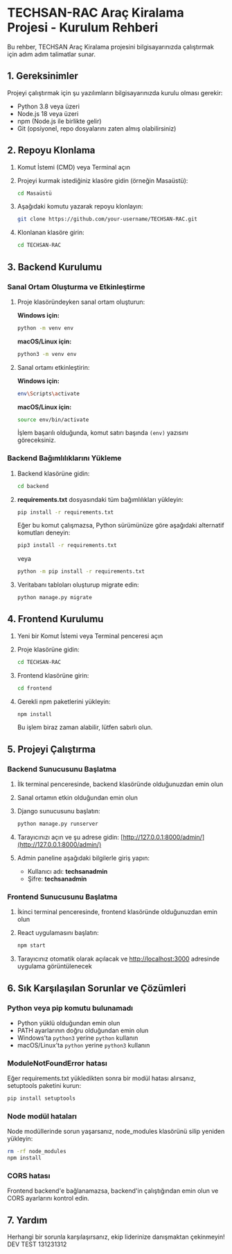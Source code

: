 # TECHSAN-RAC Araç Kiralama Projesi - Kurulum Rehberi

Bu rehber, TECHSAN Araç Kiralama projesini bilgisayarınızda çalıştırmak için adım adım talimatlar sunar.

## 1. Gereksinimler

Projeyi çalıştırmak için şu yazılımların bilgisayarınızda kurulu olması gerekir:

- Python 3.8 veya üzeri
- Node.js 18 veya üzeri
- npm (Node.js ile birlikte gelir)
- Git (opsiyonel, repo dosyalarını zaten almış olabilirsiniz)

## 2. Repoyu Klonlama

1. Komut İstemi (CMD) veya Terminal açın
2. Projeyi kurmak istediğiniz klasöre gidin (örneğin Masaüstü):

   ```bash
   cd Masaüstü
   ```

3. Aşağıdaki komutu yazarak repoyu klonlayın:

   ```bash
   git clone https://github.com/your-username/TECHSAN-RAC.git
   ```

4. Klonlanan klasöre girin:

   ```bash
   cd TECHSAN-RAC
   ```

## 3. Backend Kurulumu

### Sanal Ortam Oluşturma ve Etkinleştirme

1. Proje klasöründeyken sanal ortam oluşturun:

   **Windows için:**
   ```bash
   python -m venv env
   ```

   **macOS/Linux için:**
   ```bash
   python3 -m venv env
   ```

2. Sanal ortamı etkinleştirin:

   **Windows için:**
   ```bash
   env\Scripts\activate
   ```

   **macOS/Linux için:**
   ```bash
   source env/bin/activate
   ```

   İşlem başarılı olduğunda, komut satırı başında `(env)` yazısını göreceksiniz.

### Backend Bağımlılıklarını Yükleme

1. Backend klasörüne gidin:

   ```bash
   cd backend
   ```

2. **requirements.txt** dosyasındaki tüm bağımlılıkları yükleyin:

   ```bash
   pip install -r requirements.txt
   ```

   Eğer bu komut çalışmazsa, Python sürümünüze göre aşağıdaki alternatif komutları deneyin:
   ```bash
   pip3 install -r requirements.txt
   ```
   
   veya
   
   ```bash
   python -m pip install -r requirements.txt
   ```

3. Veritabanı tabloları oluşturup migrate edin:

   ```bash
   python manage.py migrate
   ```

## 4. Frontend Kurulumu

1. Yeni bir Komut İstemi veya Terminal penceresi açın
2. Proje klasörüne gidin:

   ```bash
   cd TECHSAN-RAC
   ```

3. Frontend klasörüne girin:

   ```bash
   cd frontend
   ```

4. Gerekli npm paketlerini yükleyin:

   ```bash
   npm install
   ```

   Bu işlem biraz zaman alabilir, lütfen sabırlı olun.

## 5. Projeyi Çalıştırma

### Backend Sunucusunu Başlatma

1. İlk terminal penceresinde, backend klasöründe olduğunuzdan emin olun
2. Sanal ortamın etkin olduğundan emin olun
3. Django sunucusunu başlatın:

   ```bash
   python manage.py runserver
   ```

4. Tarayıcınızı açın ve şu adrese gidin: [http://127.0.0.1:8000/admin/](http://127.0.0.1:8000/admin/)
5. Admin paneline aşağıdaki bilgilerle giriş yapın:
   - Kullanıcı adı: **techsanadmin**
   - Şifre: **techsanadmin**

### Frontend Sunucusunu Başlatma

1. İkinci terminal penceresinde, frontend klasöründe olduğunuzdan emin olun
2. React uygulamasını başlatın:

   ```bash
   npm start
   ```

3. Tarayıcınız otomatik olarak açılacak ve [http://localhost:3000](http://localhost:3000) adresinde uygulama görüntülenecek

## 6. Sık Karşılaşılan Sorunlar ve Çözümleri

### Python veya pip komutu bulunamadı

- Python yüklü olduğundan emin olun
- PATH ayarlarının doğru olduğundan emin olun
- Windows'ta `python3` yerine `python` kullanın
- macOS/Linux'ta `python` yerine `python3` kullanın

### ModuleNotFoundError hatası

Eğer requirements.txt yükledikten sonra bir modül hatası alırsanız, setuptools paketini kurun:

```bash
pip install setuptools
```

### Node modül hataları

Node modüllerinde sorun yaşarsanız, node_modules klasörünü silip yeniden yükleyin:

```bash
rm -rf node_modules
npm install
```

### CORS hatası

Frontend backend'e bağlanamazsa, backend'in çalıştığından emin olun ve CORS ayarlarını kontrol edin.

## 7. Yardım

Herhangi bir sorunla karşılaşırsanız, ekip liderinize danışmaktan çekinmeyin! DEV TEST 131231312
